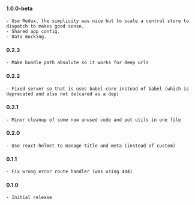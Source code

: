 #### 1.0.0-beta

	- Use Redux, the simplicity was nice but to scale a central store to dispatch to makes good sense.
	- Shared app config.
	- Data mocking.

#### 0.2.3

	- Make bundle path absolute so it works for deep urls

#### 0.2.2

	- Fixed server so that is uses babel-core instead of babel (which is deprecated and also not delcared as a dep)

#### 0.2.1

	- Minor cleanup of some now unused code and put utils in one file

#### 0.2.0

	- Use react-helmet to manage title and meta (instead of custom)

#### 0.1.1

	- Fix wrong error route handler (was using 404)

#### 0.1.0

	- Initial release
